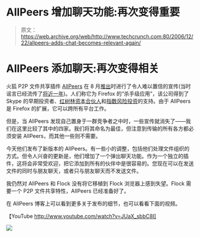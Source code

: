 # AllPeers 增加聊天功能:再次变得重要 

> 原文：<https://web.archive.org/web/http://www.techcrunch.com:80/2006/12/22/allpeers-adds-chat-becomes-relevant-again/>

# AllPeers 添加聊天:再次变得相关

火狐 P2P 文件共享插件 [](https://web.archive.org/web/20220926170705/http://www.allpeers.com/) [AllPeers](https://web.archive.org/web/20220926170705/http://www.allpeers.com/) 在 8 月[推出](https://web.archive.org/web/20220926170705/http://www.beta.techcrunch.com/2006/08/23/allpeers-opens-accounts-to-the-public-today/)时进行了令人难以置信的宣传(当时谣言已经流传了[将近一年](https://web.archive.org/web/20220926170705/http://www.beta.techcrunch.com/2006/01/03/allpeers-is-the-firefox-killer-app/))。人们称它为 Firefox 的“杀手级应用”，该公司得到了 Skype 的早期投资者、[红树林资本合伙人](https://web.archive.org/web/20220926170705/http://www.mangrove-vc.com/)和[指数风险投资](https://web.archive.org/web/20220926170705/http://www.indexventures.com/)的支持。由于 AllPeers 是 Firefox 的扩展，它可以跨所有平台工作。

但是，当 AllPeers 发现自己置身于一群竞争者之中时，一些宣传就消失了——我们在这里比较了其中的四家。我们将其命名为最佳，但注意到传输的所有各方都必须安装 AllPeers，而其他一些则不需要。

今天他们发布了新版本的 AllPeers。有一些小的调整，包括他们处理文件组织的方式。但令人兴奋的更新是，他们增加了一个弹出聊天功能。作为一个独立的插件，这将会非常受欢迎，把它添加到所有的伙伴中是很容易的。您现在可以在发送文件的同时与朋友聊天，或者只与朋友聊天而不发送文件。

我仍然对 AllPeers 和 Flock 没有将它移植到 Flock 浏览器上感到失望。Flock 需要一个 P2P 文件共享特性，AllPeers 已经准备好了。

在 AllPeers 博客上可以看到更多关于发布的细节，也可以看看下面的视频。

【YouTube http://www.youtube.com/watch?v=JUaX_sbbC8I]

![](img/6614069f7bffc371a811d1a8f6c93c81.png)
